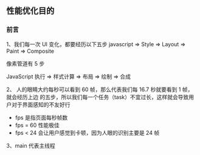 ## 性能优化目的

### 前言

1、我们每一次 UI 变化，都要经历以下五步
javascript => Style => Layout => Paint => Composite

像素管道有 5 步

JavaScript 执行 => 样式计算 => 布局 => 绘制 => 合成

2、 人的眼睛大约每秒可以看到 60 帧，那么代表我们每 16.7 秒就要看到 1 帧，就会经历上边
的五步，所以我们每一个任务（task）不宜过长，这样就会导致用户对于界面感知的不友好行

- fps 是指页面每秒帧数
- fps = 60 性能极佳
- fps < 24 会让用户感觉到卡顿，因为人眼的识别主要是 24 帧

3、main 代表主线程
